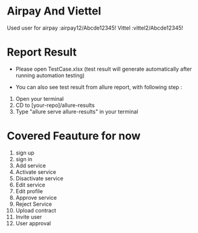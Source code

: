 # Airpay And Viettel

Used user for 
airpay :airpay12/Abcde12345!
Vittel :vittel2/Abcde12345!


# Report Result
- Please open TestCase.xlsx (test result will generate automatically after running automation testing)

- You can also see test result from allure report, with following step :
1. Open your terminal
2. CD to [your-repo]/allure-results
3. Type "allure serve allure-results" in your terminal


# Covered Feauture for now
1. sign up
2. sign in
3. Add service
4. Activate service
5. Disactivate service
6. Edit service
7. Edit profile
8. Approve service 
9. Reject Service
10. Upload contract
11. Invite user
12. User approval 
